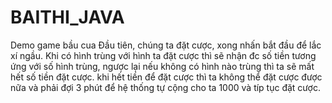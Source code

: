 # BAITHI_JAVA
Demo game bầu cua
Đầu tiên, chúng ta đặt cược, xong nhấn bắt đầu để lắc xí ngầu.
Khi có hình trùng với hình ta đặt cược thì sẽ nhận đc số tiền tương ứng với số hình trùng,
ngược lại nếu không có hình nào trùng thì ta sẽ mất hết số tiền đặt cược.
khi hết tiền để đặt cược thì ta không thể đặt cược được nữa và phải đợi 3 phút để hệ thống tự cộng cho ta 1000 và típ tục đặt cược.

